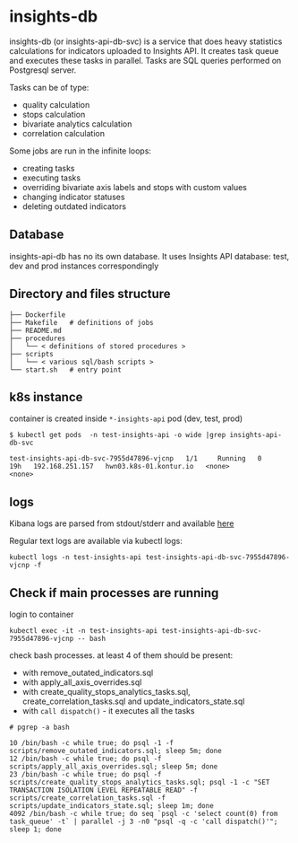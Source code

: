 # insights-db

insights-db (or insights-api-db-svc) is a service that does heavy statistics calculations for indicators uploaded to Insights API. It creates task queue and executes these tasks in parallel. Tasks are SQL queries performed on Postgresql server.

Tasks can be of type:
* quality calculation
* stops calculation
* bivariate analytics calculation
* correlation calculation

Some jobs are run in the infinite loops:
* creating tasks
* executing tasks
* overriding bivariate axis labels and stops with custom values
* changing indicator statuses
* deleting outdated indicators

## Database
insights-api-db has no its own database. It uses Insights API database: test, dev and prod instances correspondingly

## Directory and files structure

```
├── Dockerfile
├── Makefile   # definitions of jobs
├── README.md
├── procedures
│   └── < definitions of stored procedures >
├── scripts
│   └── < various sql/bash scripts >
└── start.sh   # entry point
```

## k8s instance

container is created inside `*-insights-api` pod (dev, test, prod)

```
$ kubectl get pods  -n test-insights-api -o wide |grep insights-api-db-svc

test-insights-api-db-svc-7955d47896-vjcnp   1/1     Running   0             19h   192.168.251.157   hwn03.k8s-01.kontur.io   <none>           <none>
```

## logs

Kibana logs are parsed from stdout/stderr and available [here](https://kontur-elastic-deployment.kb.eastus2.azure.elastic-cloud.com:9243/app/discover#/?_a=(columns:!(log),filters:!(('$state':(store:appState),meta:(alias:!n,disabled:!f,field:kubernetes.labels.app_kubernetes_io%2Finstance,index:b8683180-0124-11ed-ac3a-d5bb0507369a,key:kubernetes.labels.app_kubernetes_io%2Finstance,negate:!f,params:(query:test-insights-api-db-svc),type:phrase),query:(match_phrase:(kubernetes.labels.app_kubernetes_io%2Finstance:test-insights-api-db-svc)))),hideChart:!t,index:b8683180-0124-11ed-ac3a-d5bb0507369a,interval:auto,query:(language:kuery,query:''),sort:!(!('@timestamp',desc)))&_g=(filters:!(),refreshInterval:(pause:!t,value:60000),time:(from:now-1d,to:now)))

Regular text logs are available via kubectl logs:

```
kubectl logs -n test-insights-api test-insights-api-db-svc-7955d47896-vjcnp -f
```

## Check if main processes are running

login to container
```
kubectl exec -it -n test-insights-api test-insights-api-db-svc-7955d47896-vjcnp -- bash
```

check bash processes. at least 4 of them should be present:
* with remove_outated_indicators.sql
* with apply_all_axis_overrides.sql
* with create_quality_stops_analytics_tasks.sql, create_correlation_tasks.sql and update_indicators_state.sql
* with `call dispatch()` - it executes all the tasks

```
# pgrep -a bash

10 /bin/bash -c while true; do psql -1 -f scripts/remove_outated_indicators.sql; sleep 5m; done
12 /bin/bash -c while true; do psql -f scripts/apply_all_axis_overrides.sql; sleep 5m; done
23 /bin/bash -c while true; do psql -f scripts/create_quality_stops_analytics_tasks.sql; psql -1 -c "SET TRANSACTION ISOLATION LEVEL REPEATABLE READ" -f scripts/create_correlation_tasks.sql -f scripts/update_indicators_state.sql; sleep 1m; done
4092 /bin/bash -c while true; do seq `psql -c 'select count(0) from task_queue' -t` | parallel -j 3 -n0 "psql -q -c 'call dispatch()'"; sleep 1; done
```
